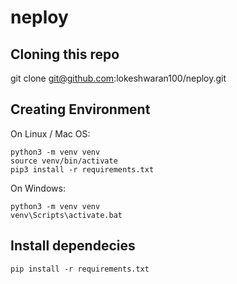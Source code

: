# neploy

## Cloning this repo
git clone git@github.com:lokeshwaran100/neploy.git

## Creating Environment
On Linux / Mac OS:  
```
python3 -m venv venv
source venv/bin/activate
pip3 install -r requirements.txt
```

On Windows:
```
python3 -m venv venv
venv\Scripts\activate.bat
```

## Install dependecies
```
pip install -r requirements.txt 
```